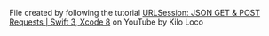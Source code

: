 File created by following the tutorial [URLSession: JSON GET & POST Requests | Swift 3, Xcode 8](https://www.youtube.com/watch?v=aTj0ZLha1zE) on YouTube by Kilo Loco
